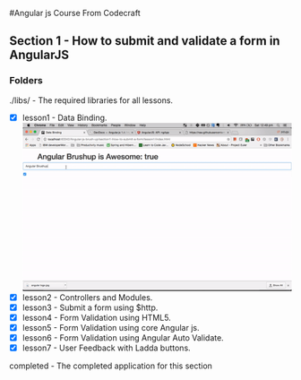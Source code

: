 #Angular js Course From Codecraft

## Section 1 - How to submit and validate a form in AngularJS

### Folders

./libs/ - The required libraries for all lessons.

- [x] lesson1 - Data Binding.
![screencast](lesson1/lesson1.gif)
- [x] lesson2 - Controllers and Modules.
- [x] lesson3 - Submit a form using $http.
- [x] lesson4 - Form Validation using HTML5.
- [x] lesson5 - Form Validation using core Angular js.
- [x] lesson6 - Form Validation using Angular Auto Validate.
- [x] lesson7 - User Feedback with Ladda buttons.

completed - The completed application for this section
